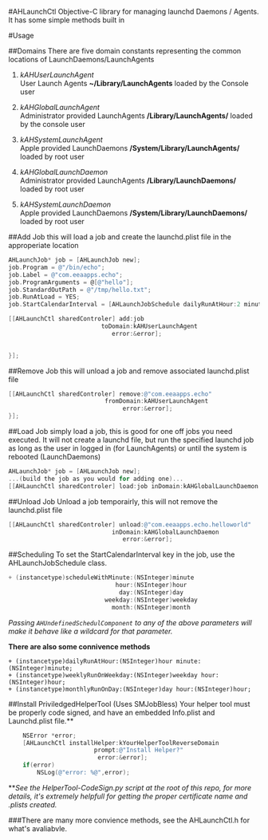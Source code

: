 #AHLaunchCtl 
Objective-C library for managing launchd
Daemons / Agents.  
It has some simple methods built in 

#Usage 

##Domains
There are five domain constants representing the common locations of LaunchDaemons/LaunchAgents

1. _kAHUserLaunchAgent_  
   User Launch Agents **~/Library/LaunchAgents**
  loaded by the Console user
  
2. _kAHGlobalLaunchAgent_  
  Administrator provided LaunchAgents **/Library/LaunchAgents/**
	loaded by the console user
 
3. _kAHSystemLaunchAgent_  
  Apple provided LaunchDaemons **/System/Library/LaunchAgents/**
 loaded by root user
 
4. _kAHGlobalLaunchDaemon_   
  Administrator provided LaunchAgents **/Library/LaunchDaemons/**
  loaded by root user
 
5. _kAHSystemLaunchDaemon_  
   Apple provided LaunchDaemons **/System/Library/LaunchDaemons/**
 loaded by root user
 
 
##Add Job
this will load a job and create the launchd.plist file in the approperiate location

```objective-c
AHLaunchJob* job = [AHLaunchJob new];
job.Program = @"/bin/echo";
job.Label = @"com.eeaapps.echo";
job.ProgramArguments = @[@"hello"];
job.StandardOutPath = @"/tmp/hello.txt";
job.RunAtLoad = YES;
job.StartCalendarInterval = [AHLaunchJobSchedule dailyRunAtHour:2 minute:00];

[[AHLaunchCtl sharedControler] add:job
                          toDomain:kAHUserLaunchAgent
                             error:&error];

                                   
}];  
```

##Remove Job
this will unload a job and remove associated launchd.plist file
```Objective-C
[[AHLaunchCtl sharedControler] remove:@"com.eeaapps.echo"
                           fromDomain:kAHUserLaunchAgent
                                error:&error];
}]; 	 
```

##Load Job
simply load a job, this is good for one off jobs you need executed. 
It will not create a launchd file, but run the specified launchd job as long as the user in logged in (for LaunchAgents) or until the system is rebooted (LaunchDaemons)
```objective-c
AHLaunchJob* job = [AHLaunchJob new];
...(build the job as you would for adding one)...
[[AHLaunchCtl sharedControler] load:job inDomain:kAHGlobalLaunchDaemon error:&error];

```

##Unload Job
Unload a job temporairly, this will not remove the launchd.plist file
```objective-c
[[AHLaunchCtl sharedControler] unload:@"com.eeaapps.echo.helloworld"
                             inDomain:kAHGlobalLaunchDaemon
                                error:&error];
```

##Scheduling
To set the StartCalendarInterval key in the job, use the AHLaunchJobSchedule class.

```Objective-c
+ (instancetype)scheduleWithMinute:(NSInteger)minute
                              hour:(NSInteger)hour
                               day:(NSInteger)day
                           weekday:(NSInteger)weekday
                             month:(NSInteger)month
```
_Passing ```AHUndefinedSchedulComponent``` to any of the above parameters will make it behave like a wildcard for that parameter._

**There are also some connivence methods**
```
+ (instancetype)dailyRunAtHour:(NSInteger)hour minute:(NSInteger)minute;
+ (instancetype)weeklyRunOnWeekday:(NSInteger)weekday hour:(NSInteger)hour;
+ (instancetype)monthlyRunOnDay:(NSInteger)day hour:(NSInteger)hour;

```


##Install PriviledgedHelperTool (Uses SMJobBless)
Your helper tool must be properly code signed, and have an embedded Info.plist and Launchd.plist file.** 
```objective-c
	NSError *error;
    [AHLaunchCtl installHelper:kYourHelperToolReverseDomain
    					prompt:@"Install Helper?"
   						 error:&error]; 
    if(error)
    	NSLog(@"error: %@",error);
```
  
**_See the HelperTool-CodeSign.py script at the root of this repo, for more details, it's extremely helpfull for getting the proper certificate name and .plists created._ 
 

###There are many more convience methods, see the AHLaunchCtl.h for what's avaliabvle.